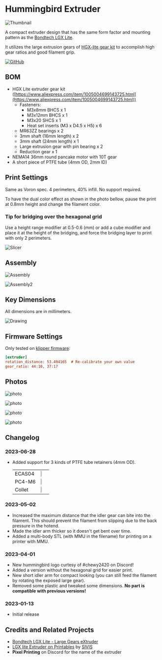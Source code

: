 # Hummingbird Extruder

![Thumbnail](./Images/Thumbnail.png)

A compact extruder design that has the same form factor and mounting pattern as the [Bondtech LGX Lite](https://www.bondtech.se/product/lgx-lite-large-gears-extruder/).

It utilizes the large extrusion gears of [HGX-lite gear kit](https://www.aliexpress.com/item/1005004699143725.html) to accomplish high gear ratios and good filament grip.

[![GitHub](https://img.shields.io/github/license/nhchiu/VoronMods)](https://github.com/nhchiu/VoronMods/blob/main/LICENSE)

## BOM

- HGX Lite extruder gear kit ([https://www.aliexpress.com/item/1005004699143725.html](https://www.aliexpress.com/item/1005004699143725.html))
  - Fasteners:
    - M3x8mm BHCS x 1
    - M3x12mm BHCS x 1
    - M3x20 SHCS x 1
    - Heat set inserts (M3 x D4.5 x H5) x 6
  - MR63ZZ bearings x 2
  - 3mm shaft (16mm length) x 2
  - 3mm shaft (24mm length) x 1
  - Large extrusion gear with pin bearing x 2
  - Reduction gear x 1
- NEMA14 36mm round pancake motor with 10T gear
- A short piece of PTFE tube (4mm OD, 2mm ID)

## Print Settings

Same as Voron spec. 4 perimeters, 40% infill. No support required.

To have the dual color effect as shown in the photo bellow, pause the print at 0.8mm height and change the filament color.

### Tip for bridging over the hexagonal grid

Use a height range modifier at 0.5-0.6 (mm) or add a cube modifier and place it at the height of the bridging, and force the bridging layer to print with only 2 perimeters.

![Slicer](./Images/Slicer.png)

## Assembly

![Assembly](./Images/Assembly.png)

![Assembly2](./Images/Assembly2.png)

## Key Dimensions

All dimensions are in millimeters.

![Drawing](./Images/Drawing.png)

## Firmware Settings

Only tested on [klipper firmware](https://www.klipper3d.org/):

```ini
[extruder]
rotation_distance: 53.494165  # Re-calibrate your own value
gear_ratio: 44:10, 37:17
```

## Photos

![photo](./Images/photo4.jpg)

![photo](./Images/photo3.jpg)

![photo](./Images/photo1.jpg)

![photo](./Images/photo2.jpg)

## Changelog

### 2023-06-28

- Added support for 3 kinds of PTFE tube retainers (4mm OD).

  |        |                                             |
  | ------ | ------------------------------------------- |
  | ECAS04 | <img src="./Images/ECAS04.png" width="40%"> |
  | PC4-M6 | <img src="./Images/PC4M6.png" width="40%">  |
  | Collet | <img src="./Images/Collet.png" width="40%"> |

### 2023-05-02

- Increased the maximum distance that the idler gear can bite into the filament.
  This should prevent the filament from slipping due to the back pressure in the hotend.
- Made the idler arm thicker so it doesn't get bent over time.
- Added a multi-body STL (with MMU in the filename) for printing on a printer with MMU.

### 2023-04-01

- New hummingbird logo curtesy of #chewy2420 on Discord!
- Added a version without the hexagonal grid for easier print.
- New short idler arm for compact looking (you can still feed the filament by rotating the exposed large gear).
- Removed some plastic and tweaked some dimensions. **No part is compatible with previous versions!**

### 2023-01-13

- Initial release

## Credits and Related Projects

- [Bondtech LGX Lite - Large Gears eXtruder](https://www.bondtech.se/product/lgx-lite-large-gears-extruder/)
- [LGX lite Extruder on Printables](https://www.printables.com/model/282297-lgx-lite-extruder-fdm-case/comments) by [SIVIS](https://www.printables.com/social/263178-sivis)
- **Pixel Printing** on Discord for the name of the extruder

